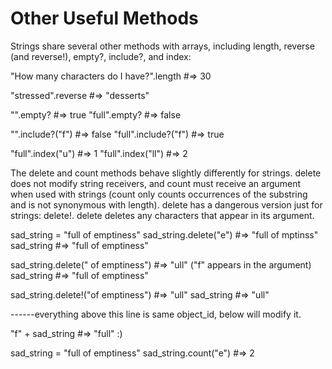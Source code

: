 # Other Useful Methods
Strings share several other methods with arrays, including length, reverse (and reverse!), empty?, include?, and index:

"How many characters do I have?".length #=> 30

"stressed".reverse #=> "desserts"

"".empty? #=> true
"full".empty? #=> false

"".include?("f") #=> false
"full".include?("f") #=> true

"full".index("u") #=> 1
"full".index("ll") #=> 2

The delete and count methods behave slightly differently for strings. delete does not modify string receivers, and count must receive an argument when used with strings (count only counts occurrences of the substring and is not synonymous with length). delete has a dangerous version just for strings: delete!. delete deletes any characters that appear in its argument.

sad_string = "full of emptiness"
sad_string.delete("e") #=> "full of mptinss"
sad_string #=> "full of emptiness"

sad_string.delete(" of emptiness") #=> "ull" ("f" appears in the argument)
sad_string #=> "full of emptiness"

sad_string.delete!("of emptiness") #=> "ull"
sad_string #=> "ull"

------everything above this line is same object_id, below will modify it.

"f" + sad_string #=> "full" :)

sad_string = "full of emptiness"
sad_string.count("e") #=> 2
